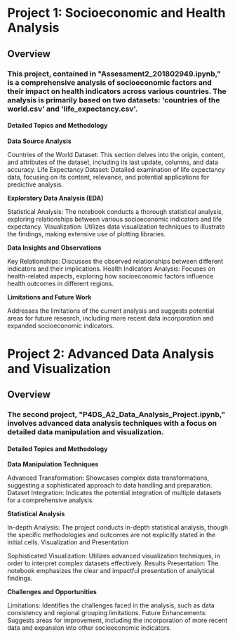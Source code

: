 # Project 1: Socioeconomic and Health Analysis
## Overview
### This project, contained in "Assessment2_201802949.ipynb," is a comprehensive analysis of socioeconomic factors and their impact on health indicators across various countries. The analysis is primarily based on two datasets: 'countries of the world.csv' and 'life_expectancy.csv'.

#### Detailed Topics and Methodology

__Data Source Analysis__

Countries of the World Dataset: This section delves into the origin, content, and attributes of the dataset, including its last update, columns, and data accuracy.
Life Expectancy Dataset: Detailed examination of life expectancy data, focusing on its content, relevance, and potential applications for predictive analysis.

__Exploratory Data Analysis (EDA)__

Statistical Analysis: The notebook conducts a thorough statistical analysis, exploring relationships between various socioeconomic indicators and life expectancy.
Visualization: Utilizes data visualization techniques to illustrate the findings, making extensive use of plotting libraries.

__Data Insights and Observations__

Key Relationships: Discusses the observed relationships between different indicators and their implications.
Health Indicators Analysis: Focuses on health-related aspects, exploring how socioeconomic factors influence health outcomes in different regions.

__Limitations and Future Work__

Addresses the limitations of the current analysis and suggests potential areas for future research, including more recent data incorporation and expanded socioeconomic indicators.


# Project 2: Advanced Data Analysis and Visualization
## Overview
### The second project, "P4DS_A2_Data_Analysis_Project.ipynb," involves advanced data analysis techniques with a focus on detailed data manipulation and visualization.

#### Detailed Topics and Methodology

__Data Manipulation Techniques__

Advanced Transformation: Showcases complex data transformations, suggesting a sophisticated approach to data handling and preparation.
Dataset Integration: Indicates the potential integration of multiple datasets for a comprehensive analysis.

__Statistical Analysis__

In-depth Analysis: The project conducts in-depth statistical analysis, though the specific methodologies and outcomes are not explicitly stated in the initial cells.
Visualization and Presentation

Sophisticated Visualization: Utilizes advanced visualization techniques, in order to interpret complex datasets effectively.
Results Presentation: The notebook emphasizes the clear and impactful presentation of analytical findings.

__Challenges and Opportunities__

Limitations: Identifies the challenges faced in the analysis, such as data consistency and regional grouping limitations.
Future Enhancements: Suggests areas for improvement, including the incorporation of more recent data and expansion into other socioeconomic indicators.
